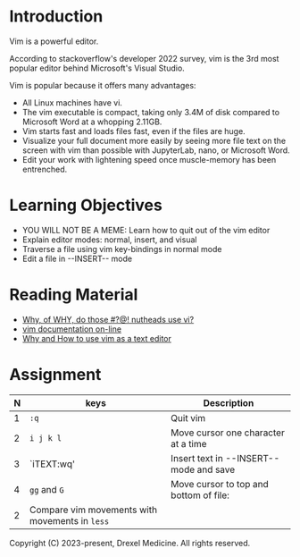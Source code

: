 # Introduction

Vim is a powerful editor.

According to stackoverflow's developer 2022 survey, vim is the 3rd most popular editor behind Microsoft's Visual Studio.

Vim is popular because it offers many advantages:
* All Linux machines have vi.
* The vim executable is compact, taking only 3.4M of disk compared to Microsoft Word at a whopping 2.11GB.
* Vim starts fast and loads files fast, even if the files are huge.
* Visualize your full document more easily by seeing more file text on the screen with vim than possible with JupyterLab, nano, or Microsoft Word.
* Edit your work with lightening speed once muscle-memory has been entrenched.

# Learning Objectives

* YOU WILL NOT BE A MEME: Learn how to quit out of the vim editor
* Explain editor modes: normal, insert, and visual
* Traverse a file using vim key-bindings in normal mode
* Edit a file in --INSERT-- mode

# Reading Material

* [Why, of WHY, do those #?@! nutheads use vi?](http://www.viemu.com/a-why-vi-vim.html)
* [vim documentation on-line](https://vimdoc.sourceforge.net/htmldoc/usr_toc.html)
* [Why and How to use vim as a text editor](https://mr-destructive.github.io/techstructive-blog/vim-text-editor-ide/)

# Assignment

|N|keys           | Description
|-|---------------|------------------------------------
|1|`:q`           | Quit vim
|2|`i j k l`      | Move cursor one character at a time
|3|`iTEXT<Esc>:wq'| Insert text in --INSERT-- mode and save
|4|`gg` and `G`   | Move cursor to top and bottom of file:
|2|Compare vim movements with movements in `less`


Copyright (C) 2023-present, Drexel Medicine. All rights reserved.
